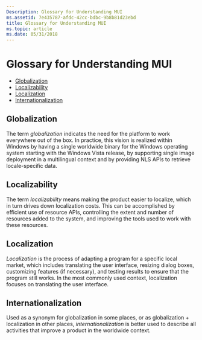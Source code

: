 ```yaml
---
Description: Glossary for Understanding MUI
ms.assetid: 7e435787-afdc-42cc-bdbc-9b8b81d23ebd
title: Glossary for Understanding MUI
ms.topic: article
ms.date: 05/31/2018
---
```


# Glossary for Understanding MUI

-   [Globalization](#globalization)
-   [Localizability](#localizability)
-   [Localization](#localization)
-   [Internationalization](#internationalization)

## Globalization

The term *globalization* indicates the need for the platform to work everywhere out of the box. In practice, this vision is realized within Windows by having a single worldwide binary for the Windows operating system starting with the Windows Vista release, by supporting single image deployment in a multilingual context and by providing NLS APIs to retrieve locale-specific data.

## Localizability

The term *localizability* means making the product easier to localize, which in turn drives down localization costs. This can be accomplished by efficient use of resource APIs, controlling the extent and number of resources added to the system, and improving the tools used to work with these resources.

## Localization

*Localization* is the process of adapting a program for a specific local market, which includes translating the user interface, resizing dialog boxes, customizing features (if necessary), and testing results to ensure that the program still works. In the most commonly used context, localization focuses on translating the user interface.

## Internationalization

Used as a synonym for globalization in some places, or as globalization + localization in other places, *internationalization* is better used to describe all activities that improve a product in the worldwide context.

 

 



